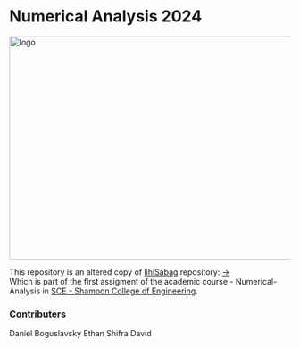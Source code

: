 # Numerical Analysis 2024

<img src="https://github.com/danielbogus99/eitan/blob/main/LOGO.jpeg" align="center"
     alt="logo" width="600" height="400">

This repository is an altered copy of [lihiSabag](https://github.com/lihiSabag) repository: [→](https://github.com/lihiSabag/Numerical-Analysis-2023)  
Which is part of the first assigment of the academic course - Numerical-Analysis in [SCE - Shamoon College of Engineering](https://sce.ac.il).  

### Contributers
Daniel Boguslavsky
Ethan
Shifra
David
